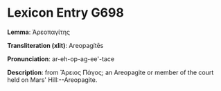 # Lexicon Entry G698

**Lemma**: Ἀρεοπαγίτης

**Transliteration (xlit)**: Areopagítēs

**Pronunciation**: ar-eh-op-ag-ee'-tace

**Description**:
from Ἄρειος Πάγος; an Areopagite or member of the court held on Mars' Hill:--Areopagite.
